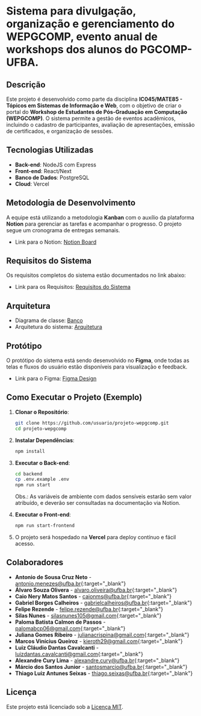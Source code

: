 # Sistema para divulgação, organização e gerenciamento do WEPGCOMP, evento anual de workshops dos alunos do PGCOMP-UFBA.

## Descrição
Este projeto é desenvolvido como parte da disciplina **IC045/MATE85 - Tópicos em Sistemas de Informação e Web**, com o objetivo de criar o portal do **Workshop de Estudantes de Pós-Graduação em Computação (WEPGCOMP)**. O sistema permite a gestão de eventos acadêmicos, incluindo o cadastro de participantes, avaliação de apresentações, emissão de certificados, e organização de sessões.

## Tecnologias Utilizadas
- **Back-end**: NodeJS com Express
- **Front-end**: React/Next
- **Banco de Dados**: PostgreSQL
- **Cloud**: Vercel

## Metodologia de Desenvolvimento
A equipe está utilizando a metodologia **Kanban** com o auxílio da plataforma **Notion** para gerenciar as tarefas e acompanhar o progresso. O projeto segue um cronograma de entregas semanais.

- Link para o Notion: <a href="https://www.notion.so/119c125c059980578b0eed38349acd82?v=119c125c059980bf8e95000c9a20dde6" target="_blank">Notion Board</a>

## Requisitos do Sistema
Os requisitos completos do sistema estão documentados no link abaixo:

- Link para os Requisitos: <a href="https://docs.google.com/document/d/199d8fJW4-9MX11Lvd4mdy-Vo0Pyx4ZHa53IuHKbWSn0/edit" target="_blank">Requisitos do Sistema</a>

## Arquitetura
- Diagrama de classe: <a href="https://cdn.discordapp.com/attachments/1293365993137115136/1296668731837120514/DER-WEPGCOMP.drawio.png?ex=6717bd9c&is=67166c1c&hm=9f53e124314a9a84b6f20d8cc89607a0221fe3bfc9968fb3381e2910bb5d6ca5&" target="_blank">Banco</a>
- Arquitetura do sistema: <a href="https://drive.google.com/file/d/10DCdoz47Gm00mArdla0npXITgNYR1KtJ/view" target="_blank">Arquitetura</a>

## Protótipo
O protótipo do sistema está sendo desenvolvido no **Figma**, onde todas as telas e fluxos do usuário estão disponíveis para visualização e feedback.

- Link para o Figma: <a href="https://www.figma.com/design/02Aslfd2qo4q6pjYxSkoYS/Portal-Web-PGCOMP-team-library?node-id=2365-175&node-type=canvas&t=NHVtl7ASVgSDVt2j-0" target="_blank">Figma Design</a>


## Como Executar o Projeto (Exemplo)

1. **Clonar o Repositório**:
   ```bash
   git clone https://github.com/usuario/projeto-wepgcomp.git
   cd projeto-wepgcomp
   ```
2. **Instalar Dependências**:
   ```bash
   npm install
   ```
3. **Executar o Back-end**:
   ```bash
   cd backend
   cp .env.example .env
   npm run start
   ```

   Obs.: As variáveis de ambiente com dados sensíveis estarão sem valor atribuído, e deverão ser consultadas na documentação via Notion.
4. **Executar o Front-end**:
   ```bash
   npm run start-frontend
   ```
5. O projeto será hospedado na **Vercel** para deploy contínuo e fácil acesso.

## Colaboradores

- **Antonio de Sousa Cruz Neto** - [antonio.menezes@ufba.br](mailto:antonio.menezes@ufba.br){:target="_blank"}
- **Álvaro Souza Olivera** - [alvaro.oliveira@ufba.br](mailto:alvaro.oliveira@ufba.br){:target="_blank"}
- **Caio Nery Matos Santos** - [caionms@ufba.br](mailto:caionms@ufba.br){:target="_blank"}
- **Gabriel Borges Calheiros** - [gabrielcalheiros@ufba.br](mailto:gabrielcalheiros@ufba.br){:target="_blank"}
- **Felipe Rezende** - [felipe.rezende@ufba.br](mailto:felipe.rezende@ufba.br){:target="_blank"}
- **Silas Nunes** - [silasnunes105@gmail.com](mailto:silasnunes105@gmail.com){:target="_blank"}
- **Paloma Batista Calmon de Passos** - [palomabcp06@gmail.com](mailto:palomabcp06@gmail.com){:target="_blank"}
- **Juliana Gomes Ribeiro** - [julianacrispina@gmail.com](mailto:julianacrispina@gmail.com){:target="_blank"}
- **Marcos Vinícius Queiroz** - [kieroth29@gmail.com](mailto:kieroth29@gmail.com){:target="_blank"}
- **Luiz Cláudio Dantas Cavalcanti** - [luizdantas.cavalcanti@gmail.com](mailto:luizdantas.cavalcanti@gmail.com){:target="_blank"}
- **Alexandre Cury Lima** - [alexandre.cury@ufba.br](mailto:alexandre.cury@ufba.br){:target="_blank"}
- **Márcio dos Santos Junior** - [santosmarcio@ufba.br](mailto:santosmarcio@ufba.br){:target="_blank"}
- **Thiago Luiz Antunes Seixas** - [thiago.seixas@ufba.br](mailto:thiago.seixas@ufba.br){:target="_blank"}

## Licença
Este projeto está licenciado sob a [Licença MIT](LICENSE).
